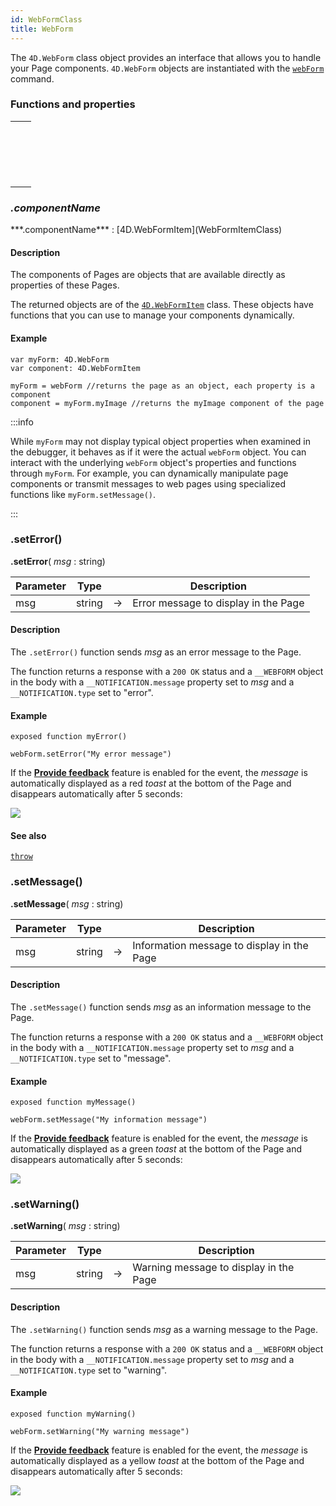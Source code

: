 ```yaml
---
id: WebFormClass
title: WebForm
---
```



The `4D.WebForm` class object provides an interface that allows you to handle your Page components. `4D.WebForm` objects are instantiated with the [`webForm`](commands/webForm) command.




### Functions and properties

||
|---|
|[<!-- INCLUDE #WebFormClass.componentName.Syntax -->](#componentname)&nbsp;&nbsp;&nbsp;&nbsp;<!-- INCLUDE #WebFormClass.componentName.Summary -->|
|[<!-- INCLUDE #WebFormClass.setError().Syntax -->](#seterror)&nbsp;&nbsp;&nbsp;&nbsp;<!-- INCLUDE #WebFormClass.setError().Summary -->|
|[<!-- INCLUDE #WebFormClass.setMessage().Syntax -->](#setmessage)&nbsp;&nbsp;&nbsp;&nbsp;<!-- INCLUDE #WebFormClass.setMessage().Summary -->|
|[<!-- INCLUDE #WebFormClass.setWarning().Syntax -->](#setwarning)&nbsp;&nbsp;&nbsp;&nbsp;<!-- INCLUDE #WebFormClass.setWarning().Summary -->|





### *.componentName*

<!-- REF #WebFormClass.componentName.Syntax -->***.componentName*** : [4D.WebFormItem](WebFormItemClass)<!-- END REF -->

#### Description

The components of Pages are <!-- REF #WebFormClass.componentName.Summary -->objects that are available directly as properties<!-- END REF --> of these Pages.

The returned objects are of the [`4D.WebFormItem`](WebFormItemClass) class. These objects have functions that you can use to manage your components dynamically.


#### Example

```qs
var myForm: 4D.WebForm
var component: 4D.WebFormItem

myForm = webForm //returns the page as an object, each property is a component
component = myForm.myImage //returns the myImage component of the page

```

:::info

While `myForm` may not display typical object properties when examined in the debugger, it behaves as if it were the actual `webForm` object. You can interact with the underlying `webForm` object's properties and functions through `myForm`. For example, you can dynamically manipulate page components or transmit messages to web pages using specialized functions like `myForm.setMessage()`.

:::

### .setError()

<!-- REF #WebFormClass.setError().Syntax -->
**.setError**( *msg* : string)<!-- END REF -->

<!-- REF #WebFormClass.setError().Params -->
|Parameter|Type||Description|
|---------|--- |:---:|------|
|msg|string|->|Error message to display in the Page|
<!-- END REF -->

#### Description

The `.setError()` function  <!-- REF #WebFormClass.setError().Summary -->sends *msg* as an error message to the Page<!-- END REF -->.

The function returns a response with a `200 OK` status and a `__WEBFORM` object in the body with a `__NOTIFICATION.message` property set to *msg* and a `__NOTIFICATION.type` set to "error".



#### Example

```qs
exposed function myError()

webForm.setError("My error message")

```

If the [**Provide feedback**](../studio/pageLoaders/events#providing-feedback) feature is enabled for the event, the *message* is automatically displayed as a red *toast* at the bottom of the Page and disappears automatically after 5 seconds:

![](img/message-error.png)


#### See also

[`throw`](commands/throw.md)


### .setMessage()

<!-- REF #WebFormClass.setMessage().Syntax -->
**.setMessage**( *msg* : string)<!-- END REF -->

<!-- REF #WebFormClass.setMessage().Params -->
|Parameter|Type||Description|
|---------|--- |:---:|------|
|msg|string|->|Information message to display in the Page|
<!-- END REF -->

#### Description

The `.setMessage()` function  <!-- REF #WebFormClass.setMessage().Summary -->sends *msg* as an information message to the Page<!-- END REF -->.

The function returns a response with a `200 OK` status and a `__WEBFORM` object in the body with a `__NOTIFICATION.message` property set to *msg* and a `__NOTIFICATION.type` set to "message".



#### Example

```qs
exposed function myMessage()

webForm.setMessage("My information message")

```

If the [**Provide feedback**](../studio/pageLoaders/events#providing-feedback) feature is enabled for the event, the *message* is automatically displayed as a green *toast* at the bottom of the Page and disappears automatically after 5 seconds:

![](img/message-info.png)


### .setWarning()

<!-- REF #WebFormClass.setWarning().Syntax -->
**.setWarning**( *msg* : string)<!-- END REF -->

<!-- REF #WebFormClass.setWarning().Params -->
|Parameter|Type||Description|
|---------|--- |:---:|------|
|msg|string|->|Warning message to display in the Page|
<!-- END REF -->

#### Description

The `.setWarning()` function  <!-- REF #WebFormClass.setWarning().Summary -->sends *msg* as a warning message to the Page<!-- END REF -->.

The function returns a response with a `200 OK` status and a `__WEBFORM` object in the body with a `__NOTIFICATION.message` property set to *msg* and a `__NOTIFICATION.type` set to "warning".



#### Example

```qs
exposed function myWarning()

webForm.setWarning("My warning message")

```

If the [**Provide feedback**](../studio/pageLoaders/events#providing-feedback) feature is enabled for the event, the *message* is automatically displayed as a yellow *toast* at the bottom of the Page and disappears automatically after 5 seconds:

![](img/message-warning.png)
